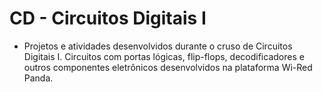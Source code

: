# CD - Circuitos Digitais I

 - Projetos e atividades desenvolvidos durante o cruso de Circuitos Digitais I. Circuitos com portas lógicas, flip-flops, decodificadores e outros componentes eletrônicos desenvolvidos na plataforma Wi-Red Panda.
